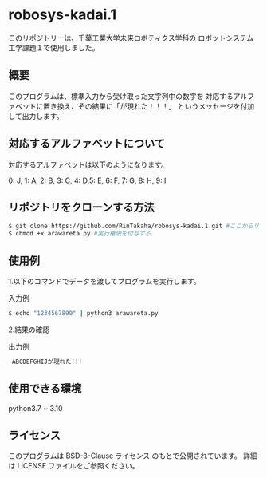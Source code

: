# robosys-kadai.1
このリポジトリーは、千葉工業大学未来ロボティクス学科の
ロボットシステム工学課題１で使用しました。

## 概要
このプログラムは、標準入力から受け取った文字列中の数字を
対応するアルファベットに置き換え、その結果に「が現れた！！！」
というメッセージを付加して出力します。

## 対応するアルファベットについて
対応するアルファベットは以下のようになります。

0: J, 1: A, 2: B, 3: C, 4: D,5: E, 6: F, 7: G, 8: H, 9: I

## リポジトリをクローンする方法
```bash 
$ git clone https://github.com/RinTakaha/robosys-kadai.1.git #ここからリポジトリをクローンする
$ chmod +x arawareta.py #実行権限を付与する
```
## 使用例

 1.以下のコマンドでデータを渡してプログラムを実行します。

 入力例
```bash
$ echo "1234567890" | python3 arawareta.py
```
2.結果の確認

 出力例
```bash
 ABCDEFGHIJが現れた!!!
```

## 使用できる環境
python3.7 ~ 3.10

## ライセンス
このプログラムは BSD-3-Clause ライセンス のもとで公開されています。
詳細は LICENSE ファイルをご参照ください。

